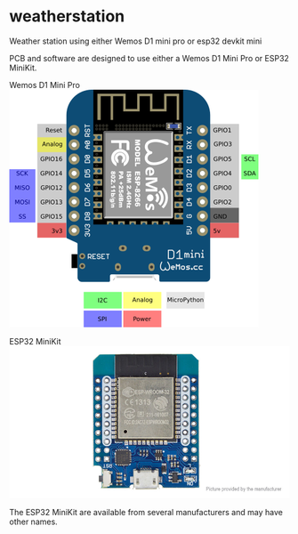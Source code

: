 # weatherstation
Weather station using either Wemos D1 mini pro or esp32 devkit mini


PCB and software are designed to use either a Wemos D1 Mini Pro or ESP32 MiniKit.


Wemos D1 Mini Pro
![Wemos D1 Mini Pro](/images/Wemos-D1-Mini.png)



ESP32 MiniKit
![ESP32 MiniKit](/images/esp32-minikit.jpg)



The ESP32 MiniKit are available from several manufacturers and may have other names.



